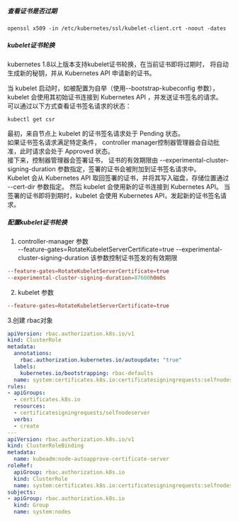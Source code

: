 ##### 查看证书是否过期
```shell
openssl x509 -in /etc/kubernetes/ssl/kubelet-client.crt -noout -dates
```

##### kubelet证书轮换
kubernetes 1.8以上版本支持kubelet证书轮换，在当前证书即将过期时， 将自动生成新的秘钥，并从 Kubernetes API 申请新的证书。   

当 kubelet 启动时，如被配置为自举（使用--bootstrap-kubeconfig 参数），  
kubelet 会使用其初始证书连接到 Kubernetes API ，并发送证书签名的请求。   
可以通过以下方式查看证书签名请求的状态：
```shell 
kubectl get csr
```
最初，来自节点上 kubelet 的证书签名请求处于 Pending 状态。   
如果证书签名请求满足特定条件， controller manager控制器管理器会自动批准，此时请求会处于 Approved 状态。   
接下来，控制器管理器会签署证书， 证书的有效期限由 --experimental-cluster-signing-duration 参数指定，签署的证书会被附加到证书签名请求中。   
Kubelet 会从 Kubernetes API 取回签署的证书，并将其写入磁盘，存储位置通过 --cert-dir 参数指定。 然后 kubelet 会使用新的证书连接到 Kubernetes API。
当签署的证书即将到期时，kubelet 会使用 Kubernetes API，发起新的证书签名请求。

##### 配置kubelet证书轮换
1. controller-manager 参数    
--feature-gates=RotateKubeletServerCertificate=true
--experimental-cluster-signing-duration 该参数控制证书签发的有效期限  
```conf
--feature-gates=RotateKubeletServerCertificate=true
--experimental-cluster-signing-duration=87600h0m0s
```

2. kubelet 参数
```conf
--feature-gates=RotateKubeletServerCertificate=true
```

3.创建 rbac对象
```yaml
apiVersion: rbac.authorization.k8s.io/v1
kind: ClusterRole
metadata:
  annotations:
    rbac.authorization.kubernetes.io/autoupdate: "true"
  labels:
    kubernetes.io/bootstrapping: rbac-defaults
  name: system:certificates.k8s.io:certificatesigningrequests:selfnodeserver
rules:
- apiGroups:
  - certificates.k8s.io
  resources:
  - certificatesigningrequests/selfnodeserver
  verbs:
  - create
---
apiVersion: rbac.authorization.k8s.io/v1
kind: ClusterRoleBinding
metadata:
  name: kubeadm:node-autoapprove-certificate-server
roleRef:
  apiGroup: rbac.authorization.k8s.io
  kind: ClusterRole
  name: system:certificates.k8s.io:certificatesigningrequests:selfnodeserver
subjects:
- apiGroup: rbac.authorization.k8s.io
  kind: Group
  name: system:nodes
```


